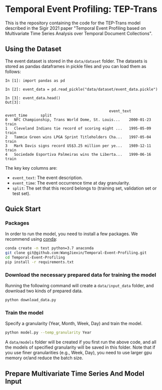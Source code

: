 
# Temporal Event Profiling: TEP-Trans

This is the repository containing the code for the TEP-Trans model described in the Sigir 2021 paper "Temporal Event Profiling based on Multivariate Time Series Analysis over Temporal Document Collections".

## Using the Dataset

The event dataset is stored in the `data/dataset` folder. The datasets is stored as pandas dataframes in pickle files and you can load them as follows:

```
In [1]: import pandas as pd

In [2]: event_data = pd.read_pickle("data/dataset/event_data.pickle")

In [3]: event_data.head()
Out[3]:

                                               event_text       event_time      split
0	NFC Championship, Trans World Dome, St. Louis...	2000-01-23	train
1	Cleveland Indians tie record of scoring eight ...	1995-05-09	train
2	Tammie Green wins LPGA Sprint Titleholders Cha...	1997-05-04	train
3	Mark Davis signs record US$3.25 million per ye...	1989-12-11	train
4	Sociedade Esportiva Palmeiras wins the Liberta...	1999-06-16	train

```

The key key columns are:
- `event_text`: The event description.
- `event_time`: The event occurrence time at day granularity.
- `split`: The set that this record belongs to (training set, validation set or test set).

## Quick Start

### Packages
In order to run the model, you need to install a few packages. We recommend using [conda](https://docs.conda.io/en/latest/):
```bash
conda create -n test python=3.7 anaconda
git clone git@github.com:WangJiexin/Temporal-Event-Profiling.git
cd Temporal-Event-Profiling
pip install -r requirements.txt
```

### Download the necessary prepared data for training the model
Running the following command will create a `data/input_data` folder, and download two kinds of prepared data.
```bash
python download_data.py
```

### Train the model
Specify a granularity (Year, Month, Week, Day) and train the model.
```bash
python model.py --temp_granularity Year
```
A `data/models` folder will be created if you first run the above code, and all the models of specified granularity will be saved in this folder.
Note that if you use finer granularities (e.g., Week, Day), you need to use larger gpu memory or/and reduce the batch size.

## Prepare Multivariate Time Series And Model Input
